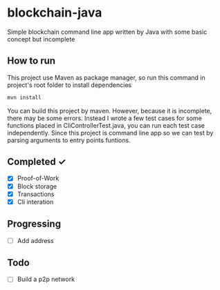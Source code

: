 # blockchain-java

Simple blockchain command line app written by Java with some basic concept but incomplete

## How to run

This project use Maven as package manager, so run this command in project's root folder to install dependencies

```bash
mvn install
```

You can build this project by maven. However, because it is incomplete, there may be some errors. Instead I wrote a few test cases for some functions placed in CliControllerTest.java, you can run each test case independently. Since this project is command line app so we can test by parsing arguments to entry points funtions.

## Completed ✓
- [x] Proof-of-Work
- [x] Block storage
- [x] Transactions
- [x] Cli interation

## Progressing
- [ ] Add address

## Todo
- [ ] Build a p2p network
